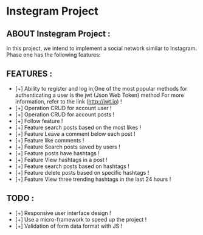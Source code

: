 # Instegram Project

## ABOUT Instegram Project :
In this project, we intend to implement a social network similar to Instagram. Phase one has the following features:

## FEATURES :
* [+]  Ability to register and log in,One of the most popular methods for authenticating a user is the jwt (Json Web Token) method For more information, refer to the link  (http://jwt.io) !
* [+] Operation CRUD for account user  !
* [+] Operation CRUD for account posts !
* [+] Follow feature !
* [+] Feature search posts based on the most likes !
* [+] Feature Leave a comment below each post !
* [+] Feature like comments !
* [+] Feature Search posts saved by users !
* [+] Feature posts have hashtags !
* [+] Feature View hashtags in a post !
* [+] Feature search posts based on hashtags !
* [+] Feature delete posts based on specific hashtags !
* [+] Feature View three trending hashtags in the last 24 hours !

## TODO :
* [+] Responsive user interface design !
* [+] Use a micro-framework to speed up the project !
* [+] Validation of form data format with JS !
